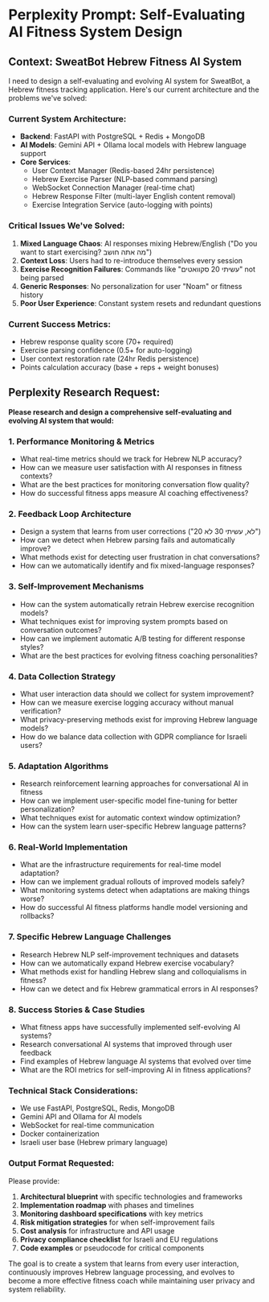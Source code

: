 # Perplexity Prompt: Self-Evaluating AI Fitness System Design

## Context: SweatBot Hebrew Fitness AI System

I need to design a self-evaluating and evolving AI system for SweatBot, a Hebrew fitness tracking application. Here's our current architecture and the problems we've solved:

### Current System Architecture:
- **Backend**: FastAPI with PostgreSQL + Redis + MongoDB
- **AI Models**: Gemini API + Ollama local models with Hebrew language support
- **Core Services**: 
  - User Context Manager (Redis-based 24hr persistence)
  - Hebrew Exercise Parser (NLP-based command parsing)
  - WebSocket Connection Manager (real-time chat)
  - Hebrew Response Filter (multi-layer English content removal)
  - Exercise Integration Service (auto-logging with points)

### Critical Issues We've Solved:
1. **Mixed Language Chaos**: AI responses mixing Hebrew/English ("Do you want to start exercising? מה אתה חושב")
2. **Context Loss**: Users had to re-introduce themselves every session
3. **Exercise Recognition Failures**: Commands like "עשיתי 20 סקוואטים" not being parsed
4. **Generic Responses**: No personalization for user "Noam" or fitness history
5. **Poor User Experience**: Constant system resets and redundant questions

### Current Success Metrics:
- Hebrew response quality score (70+ required)
- Exercise parsing confidence (0.5+ for auto-logging)
- User context restoration rate (24hr Redis persistence)
- Points calculation accuracy (base + reps + weight bonuses)

## Perplexity Research Request:

**Please research and design a comprehensive self-evaluating and evolving AI system that would:**

### 1. Performance Monitoring & Metrics
- What real-time metrics should we track for Hebrew NLP accuracy?
- How can we measure user satisfaction with AI responses in fitness contexts?
- What are the best practices for monitoring conversation flow quality?
- How do successful fitness apps measure AI coaching effectiveness?

### 2. Feedback Loop Architecture
- Design a system that learns from user corrections ("לא, עשיתי 30 לא 20")
- How can we detect when Hebrew parsing fails and automatically improve?
- What methods exist for detecting user frustration in chat conversations?
- How can we automatically identify and fix mixed-language responses?

### 3. Self-Improvement Mechanisms
- How can the system automatically retrain Hebrew exercise recognition models?
- What techniques exist for improving system prompts based on conversation outcomes?
- How can we implement automatic A/B testing for different response styles?
- What are the best practices for evolving fitness coaching personalities?

### 4. Data Collection Strategy
- What user interaction data should we collect for system improvement?
- How can we measure exercise logging accuracy without manual verification?
- What privacy-preserving methods exist for improving Hebrew language models?
- How do we balance data collection with GDPR compliance for Israeli users?

### 5. Adaptation Algorithms
- Research reinforcement learning approaches for conversational AI in fitness
- How can we implement user-specific model fine-tuning for better personalization?
- What techniques exist for automatic context window optimization?
- How can the system learn user-specific Hebrew language patterns?

### 6. Real-World Implementation
- What are the infrastructure requirements for real-time model adaptation?
- How can we implement gradual rollouts of improved models safely?
- What monitoring systems detect when adaptations are making things worse?
- How do successful AI fitness platforms handle model versioning and rollbacks?

### 7. Specific Hebrew Language Challenges
- Research Hebrew NLP self-improvement techniques and datasets
- How can we automatically expand Hebrew exercise vocabulary?
- What methods exist for handling Hebrew slang and colloquialisms in fitness?
- How can we detect and fix Hebrew grammatical errors in AI responses?

### 8. Success Stories & Case Studies
- What fitness apps have successfully implemented self-evolving AI systems?
- Research conversational AI systems that improved through user feedback
- Find examples of Hebrew language AI systems that evolved over time
- What are the ROI metrics for self-improving AI in fitness applications?

### Technical Stack Considerations:
- We use FastAPI, PostgreSQL, Redis, MongoDB
- Gemini API and Ollama for AI models
- WebSocket for real-time communication
- Docker containerization
- Israeli user base (Hebrew primary language)

### Output Format Requested:
Please provide:
1. **Architectural blueprint** with specific technologies and frameworks
2. **Implementation roadmap** with phases and timelines
3. **Monitoring dashboard specifications** with key metrics
4. **Risk mitigation strategies** for when self-improvement fails
5. **Cost analysis** for infrastructure and API usage
6. **Privacy compliance checklist** for Israeli and EU regulations
7. **Code examples** or pseudocode for critical components

The goal is to create a system that learns from every user interaction, continuously improves Hebrew language processing, and evolves to become a more effective fitness coach while maintaining user privacy and system reliability.